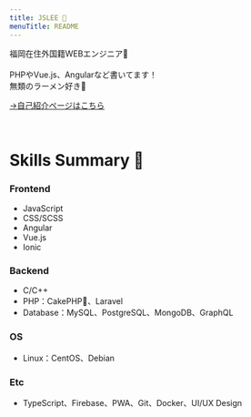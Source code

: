 ```yaml
---
title: JSLEE 🦁
menuTitle: README
---
```


福岡在住外国籍WEBエンジニア👋 <br><br>
PHPやVue.js、Angularなど書いてます！ <br>
無類のラーメン好き🍜 <br>

[→自己紹介ページはこちら](https://fusic.co.jp/members/55)

<br>

# Skills Summary 🎩
### Frontend
- JavaScript
- CSS/SCSS
- Angular
- Vue.js
- Ionic

### Backend
- C/C++
- PHP：CakePHP、Laravel
- Database：MySQL、PostgreSQL、MongoDB、GraphQL

### OS
- Linux：CentOS、Debian

### Etc
- TypeScript、Firebase、PWA、Git、Docker、UI/UX Design
